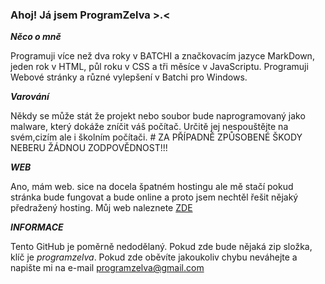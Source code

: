 ### Ahoj! Já jsem ProgramZelva >.<

***Něco o mně***

Programuji více než dva roky v BATCHI a značkovacím jazyce MarkDown, jeden rok v HTML, půl roku v CSS a tři měsíce v JavaScriptu. Programuji Webové stránky a různé vylepšení v Batchi pro Windows.

***Varování***

Někdy se může stát že projekt nebo soubor bude naprogramovaný jako malware, který dokáže zníčit váš počítač. Určitě jej nespouštějte na svém,cizím ale i školním počítači. # ZA PŘÍPADNĚ ZPŮSOBENÉ ŠKODY NEBERU ŽÁDNOU ZODPOVĚDNOST!!!

***WEB***

Ano, mám web. sice na docela špatném hostingu ale mě stačí pokud stránka bude fungovat a bude online a proto jsem nechtěl řešit nějaký předražený hosting. Můj web naleznete [ZDE](https://programzelvahostingweb.on.drv.tw/www.programzelva.cz/ "klikni")

***INFORMACE***

Tento GitHub je poměrně nedodělaný. Pokud zde bude nějaká zip složka, klíč je *programzelva*. Pokud zde oběvíte jakoukoliv chybu neváhejte a napište mi na e-mail programzelva@gmail.com

